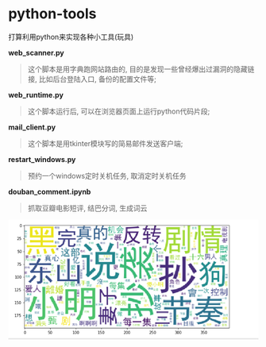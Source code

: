 # python-tools
打算利用python来实现各种小工具(玩具)

**web_scanner.py**

> 这个脚本是用字典跑网站路由的, 目的是发现一些曾经爆出过漏洞的隐藏链接, 比如后台登陆入口, 备份的配置文件等;

**web_runtime.py**

> 这个脚本运行后, 可以在浏览器页面上运行python代码片段;

**mail_client.py**

> 这个脚本是用tkinter模块写的简易邮件发送客户端;

**restart_windows.py**

> 预约一个windows定时关机任务, 取消定时关机任务

**douban_comment.ipynb**

> 抓取豆瓣电影短评, 结巴分词, 生成词云

![豆瓣电影](./screenshots/douban_movie.png)
